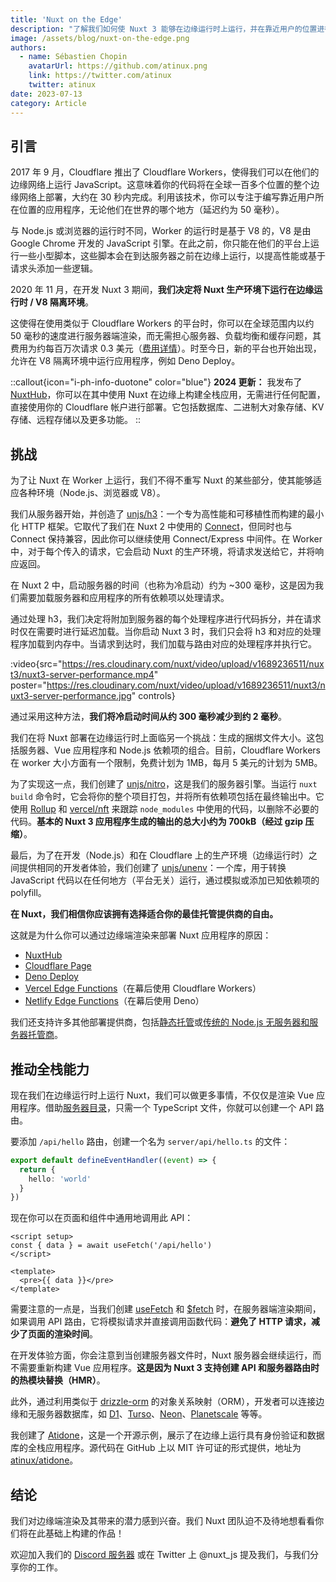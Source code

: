 ```yaml
---
title: 'Nuxt on the Edge'
description: "了解我们如何使 Nuxt 3 能够在边缘运行时上运行，并在靠近用户的位置进行服务器端渲染。"
image: /assets/blog/nuxt-on-the-edge.png
authors:
  - name: Sébastien Chopin
    avatarUrl: https://github.com/atinux.png
    link: https://twitter.com/atinux
    twitter: atinux
date: 2023-07-13
category: Article
---
```


## 引言

2017 年 9 月，Cloudflare 推出了 Cloudflare Workers，使得我们可以在他们的边缘网络上运行 JavaScript。这意味着你的代码将在全球一百多个位置的整个边缘网络上部署，大约在 30 秒内完成。利用该技术，你可以专注于编写靠近用户所在位置的应用程序，无论他们在世界的哪个地方（延迟约为 50 毫秒）。

与 Node.js 或浏览器的运行时不同，Worker 的运行时是基于 V8 的，V8 是由 Google Chrome 开发的 JavaScript 引擎。在此之前，你只能在他们的平台上运行一些小型脚本，这些脚本会在到达服务器之前在边缘上运行，以提高性能或基于请求头添加一些逻辑。

2020 年 11 月，在开发 Nuxt 3 期间，**我们决定将 Nuxt 生产环境下运行在边缘运行时 / V8 隔离环境**。

这使得在使用类似于 Cloudflare Workers 的平台时，你可以在全球范围内以约 50 毫秒的速度进行服务器端渲染，而无需担心服务器、负载均衡和缓存问题，其费用为约每百万次请求 0.3 美元（[费用详情](https://developers.cloudflare.com/workers/platform/pricing/)）。时至今日，新的平台也开始出现，允许在 V8 隔离环境中运行应用程序，例如 Deno Deploy。

::callout{icon="i-ph-info-duotone" color="blue"}
**2024 更新：** 我发布了 [NuxtHub](https://hub.nuxt.com)，你可以在其中使用 Nuxt 在边缘上构建全栈应用，无需进行任何配置，直接使用你的 Cloudflare 帐户进行部署。它包括数据库、二进制大对象存储、KV 存储、远程存储以及更多功能。
::

## 挑战

为了让 Nuxt 在 Worker 上运行，我们不得不重写 Nuxt 的某些部分，使其能够适应各种环境（Node.js、浏览器或 V8）。

我们从服务器开始，并创造了 [unjs/h3](http://github.com/unjs/h3)：一个专为高性能和可移植性而构建的最小化 HTTP 框架。它取代了我们在 Nuxt 2 中使用的 [Connect](https://github.com/senchalabs/connect)，但同时也与 Connect 保持兼容，因此你可以继续使用 Connect/Express 中间件。在 Worker 中，对于每个传入的请求，它会启动 Nuxt 的生产环境，将请求发送给它，并将响应返回。

在 Nuxt 2 中，启动服务器的时间（也称为冷启动）约为 ~300 毫秒，这是因为我们需要加载服务器和应用程序的所有依赖项以处理请求。

通过处理 h3，我们决定将附加到服务器的每个处理程序进行代码拆分，并在请求时仅在需要时进行延迟加载。当你启动 Nuxt 3 时，我们只会将 h3 和对应的处理程序加载到内存中。当请求到达时，我们加载与路由对应的处理程序并执行它。

:video{src="https://res.cloudinary.com/nuxt/video/upload/v1689236511/nuxt3/nuxt3-server-performance.mp4" poster="https://res.cloudinary.com/nuxt/video/upload/v1689236511/nuxt3/nuxt3-server-performance.jpg" controls}

通过采用这种方法，**我们将冷启动时间从约 300 毫秒减少到约 2 毫秒**。

我们在将 Nuxt 部署在边缘运行时上面临另一个挑战：生成的捆绑文件大小。这包括服务器、Vue 应用程序和 Node.js 依赖项的组合。目前，Cloudflare Workers 在 worker 大小方面有一个限制，免费计划为 1MB，每月 5 美元的计划为 5MB。

为了实现这一点，我们创建了 [unjs/nitro](https://nitro.unjs.io/)，这是我们的服务器引擎。当运行 `nuxt build` 命令时，它会将你的整个项目打包，并将所有依赖项包括在最终输出中。它使用 [Rollup](https://rollupjs.org/) 和 [vercel/nft](https://github.com/vercel/nft) 来跟踪 `node_modules` 中使用的代码，以删除不必要的代码。**基本的 Nuxt 3 应用程序生成的输出的总大小约为 700kB（经过 gzip 压缩）**。

最后，为了在开发（Node.js）和在 Cloudflare 上的生产环境（边缘运行时）之间提供相同的开发者体验，我们创建了 [unjs/unenv](https://github.com/unjs/unenv)：一个库，用于转换 JavaScript 代码以在任何地方（平台无关）运行，通过模拟或添加已知依赖项的 polyfill。

**在 Nuxt，我们相信你应该拥有选择适合你的最佳托管提供商的自由。**

这就是为什么你可以通过边缘端渲染来部署 Nuxt 应用程序的原因：
- [NuxtHub](https://hub.nuxt.com)
- [Cloudflare Page](https://nitro.unjs.io/deploy/providers/cloudflare#cloudflare-pages)
- [Deno Deploy](https://nitro.unjs.io/deploy/providers/deno-deploy)
- [Vercel Edge Functions](https://nitro.unjs.io/deploy/providers/vercel#vercel-edge-functions)（在幕后使用 Cloudflare Workers）
- [Netlify Edge Functions](https://nitro.unjs.io/deploy/providers/netlify#netlify-edge-functions)（在幕后使用 Deno）

我们还支持许多其他部署提供商，包括[静态托管](/docs/getting-started/deployment#static-hosting)或[传统的 Node.js 无服务器和服务器托管商](/docs/getting-started/deployment#nodejs-server)。

## 推动全栈能力

现在我们在边缘运行时上运行 Nuxt，我们可以做更多事情，不仅仅是渲染 Vue 应用程序。借助[服务器目录](/docs/guide/directory-structure/server)，只需一个 TypeScript 文件，你就可以创建一个 API 路由。

要添加 `/api/hello` 路由，创建一个名为 `server/api/hello.ts` 的文件：

```ts [server/api/hello.ts]
export default defineEventHandler((event) => {
  return {
    hello: 'world'
  }
})
```

现在你可以在页面和组件中通用地调用此 API：

```vue [pages/index.vue]
<script setup>
const { data } = await useFetch('/api/hello')
</script>

<template>
  <pre>{{ data }}</pre>
</template>
```

需要注意的一点是，当我们创建 [useFetch](/docs/api/composables/use-fetch) 和 [$fetch](/docs/api/utils/dollarfetch) 时，在服务器端渲染期间，如果调用 API 路由，它将模拟请求并直接调用函数代码：**避免了 HTTP 请求，减少了页面的渲染时间**。

在开发体验方面，你会注意到当创建服务器文件时，Nuxt 服务器会继续运行，而不需要重新构建 Vue 应用程序。**这是因为 Nuxt 3 支持创建 API 和服务器路由时的热模块替换（HMR）**。

此外，通过利用类似于 [drizzle-orm](https://orm.drizzle.team/) 的对象关系映射（ORM），开发者可以连接边缘和无服务器数据库，如 [D1](https://developers.cloudflare.com/d1/)、[Turso](https://turso.tech/)、[Neon](https://neon.tech/)、[Planetscale](https://planetscale.com/) 等等。

我创建了 [Atidone](https://todos.nuxt.dev/)，这是一个开源示例，展示了在边缘上运行具有身份验证和数据库的全栈应用程序。源代码在 GitHub 上以 MIT 许可证的形式提供，地址为 [atinux/atidone](https://github.com/atinux/atidone)。

## 结论

我们对边缘端渲染及其带来的潜力感到兴奋。我们 Nuxt 团队迫不及待地想看看你们将在此基础上构建的作品！

欢迎加入我们的 [Discord 服务器](https://discord.com/invite/nuxt) 或在 Twitter 上 @nuxt_js 提及我们，与我们分享你的工作。
